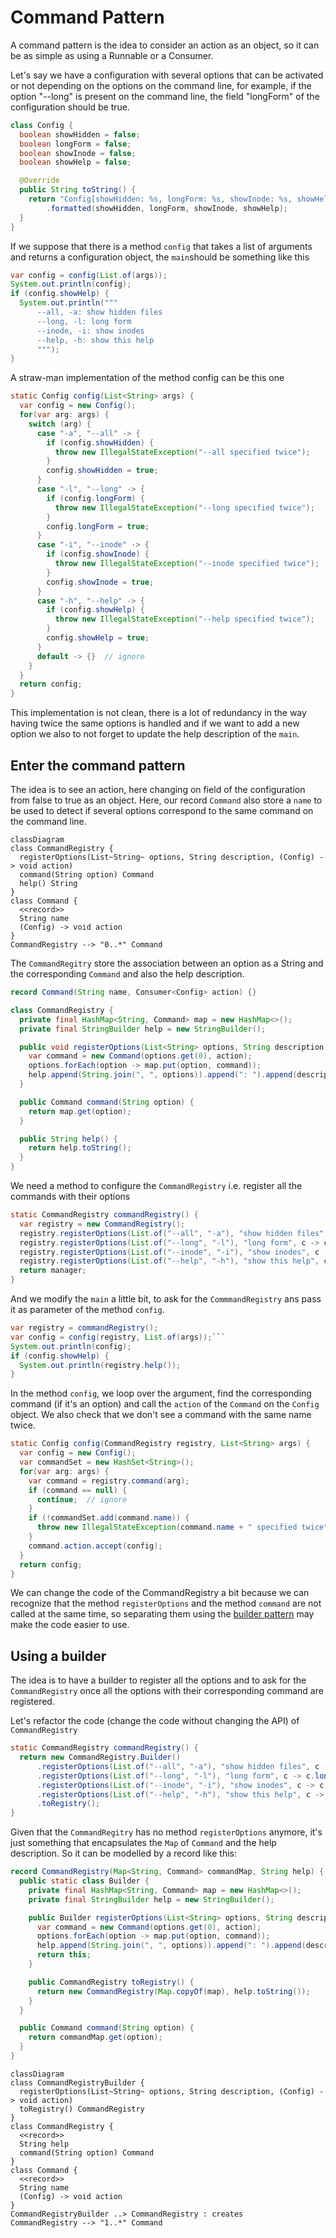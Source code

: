 # Command Pattern

A command pattern is the idea to consider an action as an object, so it can be as simple as
using a Runnable or a Consumer.

Let's say we have a configuration with several options that can be activated or not
depending on the options on the command line, for example, if the option "--long" is present
on the command line, the field "longForm" of the configuration should be true.

```java
class Config {
  boolean showHidden = false;
  boolean longForm = false;
  boolean showInode = false;
  boolean showHelp = false;

  @Override
  public String toString() {
    return "Config[showHidden: %s, longForm: %s, showInode: %s, showHelp: %s]"
        .formatted(showHidden, longForm, showInode, showHelp);
  }
}
```

If we suppose that there is a method `config` that takes a list of arguments and returns a configuration  object,
the `main`should be something like this

```java
var config = config(List.of(args));
System.out.println(config);
if (config.showHelp) {
  System.out.println("""
      --all, -a: show hidden files
      --long, -l: long form
      --inode, -i: show inodes
      --help, -h: show this help
      """);
}
```

A straw-man implementation of the method config can be this one
```java
static Config config(List<String> args) {
  var config = new Config();
  for(var arg: args) {
    switch (arg) {
      case "-a", "--all" -> {
        if (config.showHidden) {
          throw new IllegalStateException("--all specified twice");
        }
        config.showHidden = true;
      }
      case "-l", "--long" -> {
        if (config.longForm) {
          throw new IllegalStateException("--long specified twice");
        }
        config.longForm = true;
      }
      case "-i", "--inode" -> {
        if (config.showInode) {
          throw new IllegalStateException("--inode specified twice");
        }
        config.showInode = true;
      }
      case "-h", "--help" -> {
        if (config.showHelp) {
          throw new IllegalStateException("--help specified twice");
        }
        config.showHelp = true;
      }
      default -> {}  // ignore
    }
  }
  return config;
}
```

This implementation is not clean, there is a lot of redundancy in the way having twice the same options
is handled and if we want to add a new option we also to not forget to update the help description of the `main`.

## Enter the command pattern

The idea is to see an action, here changing on field of the configuration from false to true
as an object. Here, our record `Command` also store a `name` to be used to detect if several options
correspond to the same command on the command line.

```mermaid
classDiagram
class CommandRegistry {
  registerOptions(List~String~ options, String description, (Config) -> void action)
  command(String option) Command
  help() String
}
class Command {
  <<record>>
  String name
  (Config) -> void action
}
CommandRegistry --> "0..*" Command
```

The `CommandRegitry` store the association between an option as a String and the corresponding `Command`
and also the help description.

```java
record Command(String name, Consumer<Config> action) {}

class CommandRegistry {
  private final HashMap<String, Command> map = new HashMap<>();
  private final StringBuilder help = new StringBuilder();

  public void registerOptions(List<String> options, String description, Consumer<Config> action) {
    var command = new Command(options.get(0), action);
    options.forEach(option -> map.put(option, command));
    help.append(String.join(", ", options)).append(": ").append(description).append("\n");
  }

  public Command command(String option) {
    return map.get(option);
  }

  public String help() {
    return help.toString();
  }
}
```

We need a method to configure the `CommandRegistry` i.e. register all the commands with their options
```java
static CommandRegistry commandRegistry() {
  var registry = new CommandRegistry();
  registry.registerOptions(List.of("--all", "-a"), "show hidden files", c -> c.showHidden = true);
  registry.registerOptions(List.of("--long", "-l"), "long form", c -> c.longForm = true);
  registry.registerOptions(List.of("--inode", "-i"), "show inodes", c -> c.showInode = true);
  registry.registerOptions(List.of("--help", "-h"), "show this help", c -> c.showHelp = true);
  return manager;
}
```

And we modify the `main` a little bit,  to ask for the `CommmandRegistry` ans pass it as parameter
of the method `config`.
```java
var registry = commandRegistry();
var config = config(registry, List.of(args));```
System.out.println(config);
if (config.showHelp) {
  System.out.println(registry.help());
}
```

In the method `config`, we loop over the argument, find the corresponding command (if it's an option)
and call the `action` of the `Command` on the `Config` object. We also check that we don't see a command
with the same name twice.
```java
static Config config(CommandRegistry registry, List<String> args) {
  var config = new Config();
  var commandSet = new HashSet<String>();
  for(var arg: args) {
    var command = registry.command(arg);
    if (command == null) {
      continue;  // ignore
    }
    if (!commandSet.add(command.name)) {
      throw new IllegalStateException(command.name + " specified twice");
    }
    command.action.accept(config);
  }
  return config;
}
```

We can change the code of the CommandRegistry a bit because we can recognize that the method `registerOptions`
and the method `command` are not called at the same time, so separating them using
the [builder pattern](../builder) may make the code easier to use.


## Using a builder

The idea is to have a builder to register all the options and to ask for the `CommandRegistry` once
all the options with their corresponding command are registered.

Let's refactor the code (change the code without changing the API) of `CommandRegistry`
```java
static CommandRegistry commandRegistry() {
  return new CommandRegistry.Builder()
      .registerOptions(List.of("--all", "-a"), "show hidden files", c -> c.showHidden = true)
      .registerOptions(List.of("--long", "-l"), "long form", c -> c.longForm = true)
      .registerOptions(List.of("--inode", "-i"), "show inodes", c -> c.showInode = true)
      .registerOptions(List.of("--help", "-h"), "show this help", c -> c.showHelp = true)
      .toRegistry();
}
```

Given that the `CommandRegitry` has no method `registerOptions` anymore, it's just something
that encapsulates the `Map` of `Command` and the help description.
So it can be modelled by a record like this:
```java
record CommandRegistry(Map<String, Command> commandMap, String help) {
  public static class Builder {
    private final HashMap<String, Command> map = new HashMap<>();
    private final StringBuilder help = new StringBuilder();

    public Builder registerOptions(List<String> options, String description, Consumer<Config> action) {
      var command = new Command(options.get(0), action);
      options.forEach(option -> map.put(option, command));
      help.append(String.join(", ", options)).append(": ").append(description).append("\n");
      return this;
    }

    public CommandRegistry toRegistry() {
      return new CommandRegistry(Map.copyOf(map), help.toString());
    }
  }

  public Command command(String option) {
    return commandMap.get(option);
  }
}
```

```mermaid
classDiagram
class CommandRegistryBuilder {
  registerOptions(List~String~ options, String description, (Config) -> void action)
  toRegistry() CommandRegistry
}
class CommandRegistry {
  <<record>>
  String help
  command(String option) Command
}
class Command {
  <<record>>
  String name
  (Config) -> void action
}
CommandRegistryBuilder ..> CommandRegistry : creates
CommandRegistry --> "1..*" Command
```
